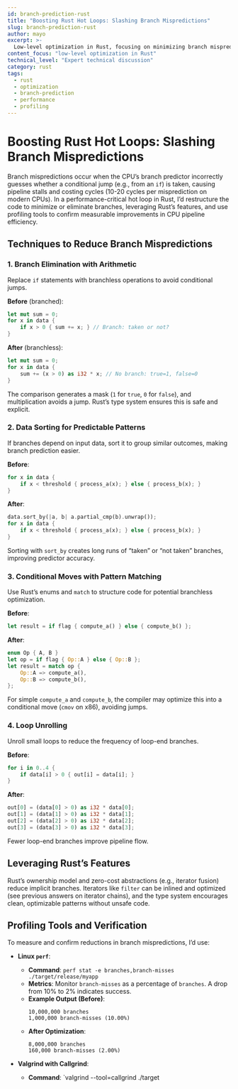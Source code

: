 ```yaml
---
id: branch-prediction-rust
title: "Boosting Rust Hot Loops: Slashing Branch Mispredictions"
slug: branch-prediction-rust
author: mayo
excerpt: >-
  Low-level optimization in Rust, focusing on minimizing branch mispredictions in performance-critical loops
content_focus: "low-level optimization in Rust"
technical_level: "Expert technical discussion"
category: rust
tags:
  - rust
  - optimization
  - branch-prediction
  - performance
  - profiling
---
```


# Boosting Rust Hot Loops: Slashing Branch Mispredictions

Branch mispredictions occur when the CPU’s branch predictor incorrectly guesses whether a conditional jump (e.g., from an `if`) is taken, causing pipeline stalls and costing cycles (10-20 cycles per misprediction on modern CPUs). In a performance-critical hot loop in Rust, I’d restructure the code to minimize or eliminate branches, leveraging Rust’s features, and use profiling tools to confirm measurable improvements in CPU pipeline efficiency.

## Techniques to Reduce Branch Mispredictions

### 1. Branch Elimination with Arithmetic
Replace `if` statements with branchless operations to avoid conditional jumps.

**Before** (branched):
```rust
let mut sum = 0;
for x in data {
    if x > 0 { sum += x; } // Branch: taken or not?
}
```

**After** (branchless):
```rust
let mut sum = 0;
for x in data {
    sum += (x > 0) as i32 * x; // No branch: true=1, false=0
}
```

The comparison generates a mask (`1` for `true`, `0` for `false`), and multiplication avoids a jump. Rust’s type system ensures this is safe and explicit.

### 2. Data Sorting for Predictable Patterns
If branches depend on input data, sort it to group similar outcomes, making branch prediction easier.

**Before**:
```rust
for x in data {
    if x < threshold { process_a(x); } else { process_b(x); }
}
```

**After**:
```rust
data.sort_by(|a, b| a.partial_cmp(b).unwrap());
for x in data {
    if x < threshold { process_a(x); } else { process_b(x); }
}
```

Sorting with `sort_by` creates long runs of “taken” or “not taken” branches, improving predictor accuracy.

### 3. Conditional Moves with Pattern Matching
Use Rust’s enums and `match` to structure code for potential branchless optimization.

**Before**:
```rust
let result = if flag { compute_a() } else { compute_b() };
```

**After**:
```rust
enum Op { A, B }
let op = if flag { Op::A } else { Op::B };
let result = match op {
    Op::A => compute_a(),
    Op::B => compute_b(),
};
```

For simple `compute_a` and `compute_b`, the compiler may optimize this into a conditional move (`cmov` on x86), avoiding jumps.

### 4. Loop Unrolling
Unroll small loops to reduce the frequency of loop-end branches.

**Before**:
```rust
for i in 0..4 {
    if data[i] > 0 { out[i] = data[i]; }
}
```

**After**:
```rust
out[0] = (data[0] > 0) as i32 * data[0];
out[1] = (data[1] > 0) as i32 * data[1];
out[2] = (data[2] > 0) as i32 * data[2];
out[3] = (data[3] > 0) as i32 * data[3];
```

Fewer loop-end branches improve pipeline flow.

## Leveraging Rust’s Features

Rust’s ownership model and zero-cost abstractions (e.g., iterator fusion) reduce implicit branches. Iterators like `filter` can be inlined and optimized (see previous answers on iterator chains), and the type system encourages clean, optimizable patterns without unsafe code.

## Profiling Tools and Verification

To measure and confirm reductions in branch mispredictions, I’d use:

- **Linux `perf`**:
  - **Command**: `perf stat -e branches,branch-misses ./target/release/myapp`
  - **Metrics**: Monitor `branch-misses` as a percentage of `branches`. A drop from 10% to 2% indicates success.
  - **Example Output (Before)**:
    ```
    10,000,000 branches
    1,000,000 branch-misses (10.00%)
    ```
  - **After Optimization**:
    ```
    8,000,000 branches
    160,000 branch-misses (2.00%)
    ```

- **Valgrind with Callgrind**:
  - **Command**: `valgrind --tool=callgrind ./target
